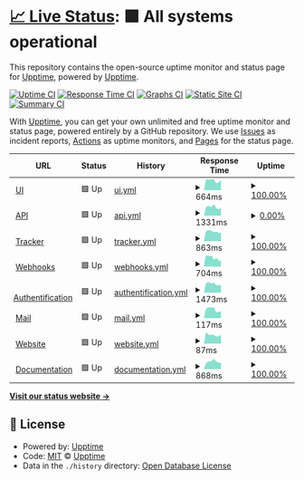 # [📈 Live Status](https://status.skalin.io): <!--live status--> **🟩 All systems operational**

This repository contains the open-source uptime monitor and status page for [Upptime](https://upptime.js.org), powered by [Upptime](https://github.com/upptime/upptime).

[![Uptime CI](https://github.com/SkalinCS/uptime/workflows/Uptime%20CI/badge.svg)](https://github.com/SkalinCS/uptime/actions?query=workflow%3A%22Uptime+CI%22)
[![Response Time CI](https://github.com/SkalinCS/uptime/workflows/Response%20Time%20CI/badge.svg)](https://github.com/SkalinCS/uptime/actions?query=workflow%3A%22Response+Time+CI%22)
[![Graphs CI](https://github.com/SkalinCS/uptime/workflows/Graphs%20CI/badge.svg)](https://github.com/SkalinCS/uptime/actions?query=workflow%3A%22Graphs+CI%22)
[![Static Site CI](https://github.com/SkalinCS/uptime/workflows/Static%20Site%20CI/badge.svg)](https://github.com/SkalinCS/uptime/actions?query=workflow%3A%22Static+Site+CI%22)
[![Summary CI](https://github.com/SkalinCS/uptime/workflows/Summary%20CI/badge.svg)](https://github.com/SkalinCS/uptime/actions?query=workflow%3A%22Summary+CI%22)

With [Upptime](https://upptime.js.org), you can get your own unlimited and free uptime monitor and status page, powered entirely by a GitHub repository. We use [Issues](https://github.com/upptime/upptime/issues) as incident reports, [Actions](https://github.com/SkalinCS/uptime/actions) as uptime monitors, and [Pages](https://status.skalin.io) for the status page.

<!--start: status pages-->
<!-- This summary is generated by Upptime (https://github.com/upptime/upptime) -->
<!-- Do not edit this manually, your changes will be overwritten -->
<!-- prettier-ignore -->
| URL | Status | History | Response Time | Uptime |
| --- | ------ | ------- | ------------- | ------ |
| <img alt="" src="https://icons.duckduckgo.com/ip3/app.skalin.io.ico" height="13"> [UI](https://app.skalin.io/) | 🟩 Up | [ui.yml](https://github.com/SkalinCS/uptime/commits/HEAD/history/ui.yml) | <details><summary><img alt="Response time graph" src="./graphs/ui/response-time-week.png" height="20"> 664ms</summary><br><a href="https://status.skalin.io/history/ui"><img alt="Response time 610" src="https://img.shields.io/endpoint?url=https%3A%2F%2Fraw.githubusercontent.com%2FSkalinCS%2Fuptime%2FHEAD%2Fapi%2Fui%2Fresponse-time.json"></a><br><a href="https://status.skalin.io/history/ui"><img alt="24-hour response time 652" src="https://img.shields.io/endpoint?url=https%3A%2F%2Fraw.githubusercontent.com%2FSkalinCS%2Fuptime%2FHEAD%2Fapi%2Fui%2Fresponse-time-day.json"></a><br><a href="https://status.skalin.io/history/ui"><img alt="7-day response time 664" src="https://img.shields.io/endpoint?url=https%3A%2F%2Fraw.githubusercontent.com%2FSkalinCS%2Fuptime%2FHEAD%2Fapi%2Fui%2Fresponse-time-week.json"></a><br><a href="https://status.skalin.io/history/ui"><img alt="30-day response time 630" src="https://img.shields.io/endpoint?url=https%3A%2F%2Fraw.githubusercontent.com%2FSkalinCS%2Fuptime%2FHEAD%2Fapi%2Fui%2Fresponse-time-month.json"></a><br><a href="https://status.skalin.io/history/ui"><img alt="1-year response time 610" src="https://img.shields.io/endpoint?url=https%3A%2F%2Fraw.githubusercontent.com%2FSkalinCS%2Fuptime%2FHEAD%2Fapi%2Fui%2Fresponse-time-year.json"></a></details> | <details><summary><a href="https://status.skalin.io/history/ui">100.00%</a></summary><a href="https://status.skalin.io/history/ui"><img alt="All-time uptime 99.99%" src="https://img.shields.io/endpoint?url=https%3A%2F%2Fraw.githubusercontent.com%2FSkalinCS%2Fuptime%2FHEAD%2Fapi%2Fui%2Fuptime.json"></a><br><a href="https://status.skalin.io/history/ui"><img alt="24-hour uptime 100.00%" src="https://img.shields.io/endpoint?url=https%3A%2F%2Fraw.githubusercontent.com%2FSkalinCS%2Fuptime%2FHEAD%2Fapi%2Fui%2Fuptime-day.json"></a><br><a href="https://status.skalin.io/history/ui"><img alt="7-day uptime 100.00%" src="https://img.shields.io/endpoint?url=https%3A%2F%2Fraw.githubusercontent.com%2FSkalinCS%2Fuptime%2FHEAD%2Fapi%2Fui%2Fuptime-week.json"></a><br><a href="https://status.skalin.io/history/ui"><img alt="30-day uptime 100.00%" src="https://img.shields.io/endpoint?url=https%3A%2F%2Fraw.githubusercontent.com%2FSkalinCS%2Fuptime%2FHEAD%2Fapi%2Fui%2Fuptime-month.json"></a><br><a href="https://status.skalin.io/history/ui"><img alt="1-year uptime 99.99%" src="https://img.shields.io/endpoint?url=https%3A%2F%2Fraw.githubusercontent.com%2FSkalinCS%2Fuptime%2FHEAD%2Fapi%2Fui%2Fuptime-year.json"></a></details>
| <img alt="" src="https://app.skalin.io/android-icon-144x144.png" height="13"> [API](http://api.skalin.io/v1/healthcheck) | 🟩 Up | [api.yml](https://github.com/SkalinCS/uptime/commits/HEAD/history/api.yml) | <details><summary><img alt="Response time graph" src="./graphs/api/response-time-week.png" height="20"> 1331ms</summary><br><a href="https://status.skalin.io/history/api"><img alt="Response time 1219" src="https://img.shields.io/endpoint?url=https%3A%2F%2Fraw.githubusercontent.com%2FSkalinCS%2Fuptime%2FHEAD%2Fapi%2Fapi%2Fresponse-time.json"></a><br><a href="https://status.skalin.io/history/api"><img alt="24-hour response time 1173" src="https://img.shields.io/endpoint?url=https%3A%2F%2Fraw.githubusercontent.com%2FSkalinCS%2Fuptime%2FHEAD%2Fapi%2Fapi%2Fresponse-time-day.json"></a><br><a href="https://status.skalin.io/history/api"><img alt="7-day response time 1331" src="https://img.shields.io/endpoint?url=https%3A%2F%2Fraw.githubusercontent.com%2FSkalinCS%2Fuptime%2FHEAD%2Fapi%2Fapi%2Fresponse-time-week.json"></a><br><a href="https://status.skalin.io/history/api"><img alt="30-day response time 1284" src="https://img.shields.io/endpoint?url=https%3A%2F%2Fraw.githubusercontent.com%2FSkalinCS%2Fuptime%2FHEAD%2Fapi%2Fapi%2Fresponse-time-month.json"></a><br><a href="https://status.skalin.io/history/api"><img alt="1-year response time 1219" src="https://img.shields.io/endpoint?url=https%3A%2F%2Fraw.githubusercontent.com%2FSkalinCS%2Fuptime%2FHEAD%2Fapi%2Fapi%2Fresponse-time-year.json"></a></details> | <details><summary><a href="https://status.skalin.io/history/api">0.00%</a></summary><a href="https://status.skalin.io/history/api"><img alt="All-time uptime 83.32%" src="https://img.shields.io/endpoint?url=https%3A%2F%2Fraw.githubusercontent.com%2FSkalinCS%2Fuptime%2FHEAD%2Fapi%2Fapi%2Fuptime.json"></a><br><a href="https://status.skalin.io/history/api"><img alt="24-hour uptime 0.00%" src="https://img.shields.io/endpoint?url=https%3A%2F%2Fraw.githubusercontent.com%2FSkalinCS%2Fuptime%2FHEAD%2Fapi%2Fapi%2Fuptime-day.json"></a><br><a href="https://status.skalin.io/history/api"><img alt="7-day uptime 0.00%" src="https://img.shields.io/endpoint?url=https%3A%2F%2Fraw.githubusercontent.com%2FSkalinCS%2Fuptime%2FHEAD%2Fapi%2Fapi%2Fuptime-week.json"></a><br><a href="https://status.skalin.io/history/api"><img alt="30-day uptime 1.38%" src="https://img.shields.io/endpoint?url=https%3A%2F%2Fraw.githubusercontent.com%2FSkalinCS%2Fuptime%2FHEAD%2Fapi%2Fapi%2Fuptime-month.json"></a><br><a href="https://status.skalin.io/history/api"><img alt="1-year uptime 83.32%" src="https://img.shields.io/endpoint?url=https%3A%2F%2Fraw.githubusercontent.com%2FSkalinCS%2Fuptime%2FHEAD%2Fapi%2Fapi%2Fuptime-year.json"></a></details>
| <img alt="" src="https://app.skalin.io/android-icon-144x144.png" height="13"> [Tracker](https://collect.skalin.io/healthcheck) | 🟩 Up | [tracker.yml](https://github.com/SkalinCS/uptime/commits/HEAD/history/tracker.yml) | <details><summary><img alt="Response time graph" src="./graphs/tracker/response-time-week.png" height="20"> 863ms</summary><br><a href="https://status.skalin.io/history/tracker"><img alt="Response time 756" src="https://img.shields.io/endpoint?url=https%3A%2F%2Fraw.githubusercontent.com%2FSkalinCS%2Fuptime%2FHEAD%2Fapi%2Ftracker%2Fresponse-time.json"></a><br><a href="https://status.skalin.io/history/tracker"><img alt="24-hour response time 982" src="https://img.shields.io/endpoint?url=https%3A%2F%2Fraw.githubusercontent.com%2FSkalinCS%2Fuptime%2FHEAD%2Fapi%2Ftracker%2Fresponse-time-day.json"></a><br><a href="https://status.skalin.io/history/tracker"><img alt="7-day response time 863" src="https://img.shields.io/endpoint?url=https%3A%2F%2Fraw.githubusercontent.com%2FSkalinCS%2Fuptime%2FHEAD%2Fapi%2Ftracker%2Fresponse-time-week.json"></a><br><a href="https://status.skalin.io/history/tracker"><img alt="30-day response time 776" src="https://img.shields.io/endpoint?url=https%3A%2F%2Fraw.githubusercontent.com%2FSkalinCS%2Fuptime%2FHEAD%2Fapi%2Ftracker%2Fresponse-time-month.json"></a><br><a href="https://status.skalin.io/history/tracker"><img alt="1-year response time 756" src="https://img.shields.io/endpoint?url=https%3A%2F%2Fraw.githubusercontent.com%2FSkalinCS%2Fuptime%2FHEAD%2Fapi%2Ftracker%2Fresponse-time-year.json"></a></details> | <details><summary><a href="https://status.skalin.io/history/tracker">100.00%</a></summary><a href="https://status.skalin.io/history/tracker"><img alt="All-time uptime 100.00%" src="https://img.shields.io/endpoint?url=https%3A%2F%2Fraw.githubusercontent.com%2FSkalinCS%2Fuptime%2FHEAD%2Fapi%2Ftracker%2Fuptime.json"></a><br><a href="https://status.skalin.io/history/tracker"><img alt="24-hour uptime 100.00%" src="https://img.shields.io/endpoint?url=https%3A%2F%2Fraw.githubusercontent.com%2FSkalinCS%2Fuptime%2FHEAD%2Fapi%2Ftracker%2Fuptime-day.json"></a><br><a href="https://status.skalin.io/history/tracker"><img alt="7-day uptime 100.00%" src="https://img.shields.io/endpoint?url=https%3A%2F%2Fraw.githubusercontent.com%2FSkalinCS%2Fuptime%2FHEAD%2Fapi%2Ftracker%2Fuptime-week.json"></a><br><a href="https://status.skalin.io/history/tracker"><img alt="30-day uptime 100.00%" src="https://img.shields.io/endpoint?url=https%3A%2F%2Fraw.githubusercontent.com%2FSkalinCS%2Fuptime%2FHEAD%2Fapi%2Ftracker%2Fuptime-month.json"></a><br><a href="https://status.skalin.io/history/tracker"><img alt="1-year uptime 100.00%" src="https://img.shields.io/endpoint?url=https%3A%2F%2Fraw.githubusercontent.com%2FSkalinCS%2Fuptime%2FHEAD%2Fapi%2Ftracker%2Fuptime-year.json"></a></details>
| <img alt="" src="https://app.skalin.io/android-icon-144x144.png" height="13"> [Webhooks](https://connector.skalin.io/webhook/aba337c4ga33baed?client_id=d0fd3591c03aff5c&test=1) | 🟩 Up | [webhooks.yml](https://github.com/SkalinCS/uptime/commits/HEAD/history/webhooks.yml) | <details><summary><img alt="Response time graph" src="./graphs/webhooks/response-time-week.png" height="20"> 704ms</summary><br><a href="https://status.skalin.io/history/webhooks"><img alt="Response time 708" src="https://img.shields.io/endpoint?url=https%3A%2F%2Fraw.githubusercontent.com%2FSkalinCS%2Fuptime%2FHEAD%2Fapi%2Fwebhooks%2Fresponse-time.json"></a><br><a href="https://status.skalin.io/history/webhooks"><img alt="24-hour response time 445" src="https://img.shields.io/endpoint?url=https%3A%2F%2Fraw.githubusercontent.com%2FSkalinCS%2Fuptime%2FHEAD%2Fapi%2Fwebhooks%2Fresponse-time-day.json"></a><br><a href="https://status.skalin.io/history/webhooks"><img alt="7-day response time 704" src="https://img.shields.io/endpoint?url=https%3A%2F%2Fraw.githubusercontent.com%2FSkalinCS%2Fuptime%2FHEAD%2Fapi%2Fwebhooks%2Fresponse-time-week.json"></a><br><a href="https://status.skalin.io/history/webhooks"><img alt="30-day response time 848" src="https://img.shields.io/endpoint?url=https%3A%2F%2Fraw.githubusercontent.com%2FSkalinCS%2Fuptime%2FHEAD%2Fapi%2Fwebhooks%2Fresponse-time-month.json"></a><br><a href="https://status.skalin.io/history/webhooks"><img alt="1-year response time 708" src="https://img.shields.io/endpoint?url=https%3A%2F%2Fraw.githubusercontent.com%2FSkalinCS%2Fuptime%2FHEAD%2Fapi%2Fwebhooks%2Fresponse-time-year.json"></a></details> | <details><summary><a href="https://status.skalin.io/history/webhooks">100.00%</a></summary><a href="https://status.skalin.io/history/webhooks"><img alt="All-time uptime 99.99%" src="https://img.shields.io/endpoint?url=https%3A%2F%2Fraw.githubusercontent.com%2FSkalinCS%2Fuptime%2FHEAD%2Fapi%2Fwebhooks%2Fuptime.json"></a><br><a href="https://status.skalin.io/history/webhooks"><img alt="24-hour uptime 100.00%" src="https://img.shields.io/endpoint?url=https%3A%2F%2Fraw.githubusercontent.com%2FSkalinCS%2Fuptime%2FHEAD%2Fapi%2Fwebhooks%2Fuptime-day.json"></a><br><a href="https://status.skalin.io/history/webhooks"><img alt="7-day uptime 100.00%" src="https://img.shields.io/endpoint?url=https%3A%2F%2Fraw.githubusercontent.com%2FSkalinCS%2Fuptime%2FHEAD%2Fapi%2Fwebhooks%2Fuptime-week.json"></a><br><a href="https://status.skalin.io/history/webhooks"><img alt="30-day uptime 100.00%" src="https://img.shields.io/endpoint?url=https%3A%2F%2Fraw.githubusercontent.com%2FSkalinCS%2Fuptime%2FHEAD%2Fapi%2Fwebhooks%2Fuptime-month.json"></a><br><a href="https://status.skalin.io/history/webhooks"><img alt="1-year uptime 99.99%" src="https://img.shields.io/endpoint?url=https%3A%2F%2Fraw.githubusercontent.com%2FSkalinCS%2Fuptime%2FHEAD%2Fapi%2Fwebhooks%2Fuptime-year.json"></a></details>
| <img alt="" src="https://app.skalin.io/android-icon-144x144.png" height="13"> [Authentification](https://auth.skalin.io/) | 🟩 Up | [authentification.yml](https://github.com/SkalinCS/uptime/commits/HEAD/history/authentification.yml) | <details><summary><img alt="Response time graph" src="./graphs/authentification/response-time-week.png" height="20"> 1473ms</summary><br><a href="https://status.skalin.io/history/authentification"><img alt="Response time 1380" src="https://img.shields.io/endpoint?url=https%3A%2F%2Fraw.githubusercontent.com%2FSkalinCS%2Fuptime%2FHEAD%2Fapi%2Fauthentification%2Fresponse-time.json"></a><br><a href="https://status.skalin.io/history/authentification"><img alt="24-hour response time 1279" src="https://img.shields.io/endpoint?url=https%3A%2F%2Fraw.githubusercontent.com%2FSkalinCS%2Fuptime%2FHEAD%2Fapi%2Fauthentification%2Fresponse-time-day.json"></a><br><a href="https://status.skalin.io/history/authentification"><img alt="7-day response time 1473" src="https://img.shields.io/endpoint?url=https%3A%2F%2Fraw.githubusercontent.com%2FSkalinCS%2Fuptime%2FHEAD%2Fapi%2Fauthentification%2Fresponse-time-week.json"></a><br><a href="https://status.skalin.io/history/authentification"><img alt="30-day response time 1469" src="https://img.shields.io/endpoint?url=https%3A%2F%2Fraw.githubusercontent.com%2FSkalinCS%2Fuptime%2FHEAD%2Fapi%2Fauthentification%2Fresponse-time-month.json"></a><br><a href="https://status.skalin.io/history/authentification"><img alt="1-year response time 1380" src="https://img.shields.io/endpoint?url=https%3A%2F%2Fraw.githubusercontent.com%2FSkalinCS%2Fuptime%2FHEAD%2Fapi%2Fauthentification%2Fresponse-time-year.json"></a></details> | <details><summary><a href="https://status.skalin.io/history/authentification">100.00%</a></summary><a href="https://status.skalin.io/history/authentification"><img alt="All-time uptime 92.62%" src="https://img.shields.io/endpoint?url=https%3A%2F%2Fraw.githubusercontent.com%2FSkalinCS%2Fuptime%2FHEAD%2Fapi%2Fauthentification%2Fuptime.json"></a><br><a href="https://status.skalin.io/history/authentification"><img alt="24-hour uptime 100.00%" src="https://img.shields.io/endpoint?url=https%3A%2F%2Fraw.githubusercontent.com%2FSkalinCS%2Fuptime%2FHEAD%2Fapi%2Fauthentification%2Fuptime-day.json"></a><br><a href="https://status.skalin.io/history/authentification"><img alt="7-day uptime 100.00%" src="https://img.shields.io/endpoint?url=https%3A%2F%2Fraw.githubusercontent.com%2FSkalinCS%2Fuptime%2FHEAD%2Fapi%2Fauthentification%2Fuptime-week.json"></a><br><a href="https://status.skalin.io/history/authentification"><img alt="30-day uptime 100.00%" src="https://img.shields.io/endpoint?url=https%3A%2F%2Fraw.githubusercontent.com%2FSkalinCS%2Fuptime%2FHEAD%2Fapi%2Fauthentification%2Fuptime-month.json"></a><br><a href="https://status.skalin.io/history/authentification"><img alt="1-year uptime 92.62%" src="https://img.shields.io/endpoint?url=https%3A%2F%2Fraw.githubusercontent.com%2FSkalinCS%2Fuptime%2FHEAD%2Fapi%2Fauthentification%2Fuptime-year.json"></a></details>
| <img alt="" src="https://app.skalin.io/android-icon-144x144.png" height="13"> [Mail](appmail.skalin.io) | 🟩 Up | [mail.yml](https://github.com/SkalinCS/uptime/commits/HEAD/history/mail.yml) | <details><summary><img alt="Response time graph" src="./graphs/mail/response-time-week.png" height="20"> 117ms</summary><br><a href="https://status.skalin.io/history/mail"><img alt="Response time 107" src="https://img.shields.io/endpoint?url=https%3A%2F%2Fraw.githubusercontent.com%2FSkalinCS%2Fuptime%2FHEAD%2Fapi%2Fmail%2Fresponse-time.json"></a><br><a href="https://status.skalin.io/history/mail"><img alt="24-hour response time 98" src="https://img.shields.io/endpoint?url=https%3A%2F%2Fraw.githubusercontent.com%2FSkalinCS%2Fuptime%2FHEAD%2Fapi%2Fmail%2Fresponse-time-day.json"></a><br><a href="https://status.skalin.io/history/mail"><img alt="7-day response time 117" src="https://img.shields.io/endpoint?url=https%3A%2F%2Fraw.githubusercontent.com%2FSkalinCS%2Fuptime%2FHEAD%2Fapi%2Fmail%2Fresponse-time-week.json"></a><br><a href="https://status.skalin.io/history/mail"><img alt="30-day response time 105" src="https://img.shields.io/endpoint?url=https%3A%2F%2Fraw.githubusercontent.com%2FSkalinCS%2Fuptime%2FHEAD%2Fapi%2Fmail%2Fresponse-time-month.json"></a><br><a href="https://status.skalin.io/history/mail"><img alt="1-year response time 107" src="https://img.shields.io/endpoint?url=https%3A%2F%2Fraw.githubusercontent.com%2FSkalinCS%2Fuptime%2FHEAD%2Fapi%2Fmail%2Fresponse-time-year.json"></a></details> | <details><summary><a href="https://status.skalin.io/history/mail">100.00%</a></summary><a href="https://status.skalin.io/history/mail"><img alt="All-time uptime 100.00%" src="https://img.shields.io/endpoint?url=https%3A%2F%2Fraw.githubusercontent.com%2FSkalinCS%2Fuptime%2FHEAD%2Fapi%2Fmail%2Fuptime.json"></a><br><a href="https://status.skalin.io/history/mail"><img alt="24-hour uptime 100.00%" src="https://img.shields.io/endpoint?url=https%3A%2F%2Fraw.githubusercontent.com%2FSkalinCS%2Fuptime%2FHEAD%2Fapi%2Fmail%2Fuptime-day.json"></a><br><a href="https://status.skalin.io/history/mail"><img alt="7-day uptime 100.00%" src="https://img.shields.io/endpoint?url=https%3A%2F%2Fraw.githubusercontent.com%2FSkalinCS%2Fuptime%2FHEAD%2Fapi%2Fmail%2Fuptime-week.json"></a><br><a href="https://status.skalin.io/history/mail"><img alt="30-day uptime 100.00%" src="https://img.shields.io/endpoint?url=https%3A%2F%2Fraw.githubusercontent.com%2FSkalinCS%2Fuptime%2FHEAD%2Fapi%2Fmail%2Fuptime-month.json"></a><br><a href="https://status.skalin.io/history/mail"><img alt="1-year uptime 100.00%" src="https://img.shields.io/endpoint?url=https%3A%2F%2Fraw.githubusercontent.com%2FSkalinCS%2Fuptime%2FHEAD%2Fapi%2Fmail%2Fuptime-year.json"></a></details>
| <img alt="" src="https://icons.duckduckgo.com/ip3/www.skalin.io.ico" height="13"> [Website](https://www.skalin.io/) | 🟩 Up | [website.yml](https://github.com/SkalinCS/uptime/commits/HEAD/history/website.yml) | <details><summary><img alt="Response time graph" src="./graphs/website/response-time-week.png" height="20"> 87ms</summary><br><a href="https://status.skalin.io/history/website"><img alt="Response time 116" src="https://img.shields.io/endpoint?url=https%3A%2F%2Fraw.githubusercontent.com%2FSkalinCS%2Fuptime%2FHEAD%2Fapi%2Fwebsite%2Fresponse-time.json"></a><br><a href="https://status.skalin.io/history/website"><img alt="24-hour response time 92" src="https://img.shields.io/endpoint?url=https%3A%2F%2Fraw.githubusercontent.com%2FSkalinCS%2Fuptime%2FHEAD%2Fapi%2Fwebsite%2Fresponse-time-day.json"></a><br><a href="https://status.skalin.io/history/website"><img alt="7-day response time 87" src="https://img.shields.io/endpoint?url=https%3A%2F%2Fraw.githubusercontent.com%2FSkalinCS%2Fuptime%2FHEAD%2Fapi%2Fwebsite%2Fresponse-time-week.json"></a><br><a href="https://status.skalin.io/history/website"><img alt="30-day response time 87" src="https://img.shields.io/endpoint?url=https%3A%2F%2Fraw.githubusercontent.com%2FSkalinCS%2Fuptime%2FHEAD%2Fapi%2Fwebsite%2Fresponse-time-month.json"></a><br><a href="https://status.skalin.io/history/website"><img alt="1-year response time 116" src="https://img.shields.io/endpoint?url=https%3A%2F%2Fraw.githubusercontent.com%2FSkalinCS%2Fuptime%2FHEAD%2Fapi%2Fwebsite%2Fresponse-time-year.json"></a></details> | <details><summary><a href="https://status.skalin.io/history/website">100.00%</a></summary><a href="https://status.skalin.io/history/website"><img alt="All-time uptime 100.00%" src="https://img.shields.io/endpoint?url=https%3A%2F%2Fraw.githubusercontent.com%2FSkalinCS%2Fuptime%2FHEAD%2Fapi%2Fwebsite%2Fuptime.json"></a><br><a href="https://status.skalin.io/history/website"><img alt="24-hour uptime 100.00%" src="https://img.shields.io/endpoint?url=https%3A%2F%2Fraw.githubusercontent.com%2FSkalinCS%2Fuptime%2FHEAD%2Fapi%2Fwebsite%2Fuptime-day.json"></a><br><a href="https://status.skalin.io/history/website"><img alt="7-day uptime 100.00%" src="https://img.shields.io/endpoint?url=https%3A%2F%2Fraw.githubusercontent.com%2FSkalinCS%2Fuptime%2FHEAD%2Fapi%2Fwebsite%2Fuptime-week.json"></a><br><a href="https://status.skalin.io/history/website"><img alt="30-day uptime 100.00%" src="https://img.shields.io/endpoint?url=https%3A%2F%2Fraw.githubusercontent.com%2FSkalinCS%2Fuptime%2FHEAD%2Fapi%2Fwebsite%2Fuptime-month.json"></a><br><a href="https://status.skalin.io/history/website"><img alt="1-year uptime 100.00%" src="https://img.shields.io/endpoint?url=https%3A%2F%2Fraw.githubusercontent.com%2FSkalinCS%2Fuptime%2FHEAD%2Fapi%2Fwebsite%2Fuptime-year.json"></a></details>
| <img alt="" src="https://icons.duckduckgo.com/ip3/docs.skalin.io.ico" height="13"> [Documentation](https://docs.skalin.io/) | 🟩 Up | [documentation.yml](https://github.com/SkalinCS/uptime/commits/HEAD/history/documentation.yml) | <details><summary><img alt="Response time graph" src="./graphs/documentation/response-time-week.png" height="20"> 868ms</summary><br><a href="https://status.skalin.io/history/documentation"><img alt="Response time 716" src="https://img.shields.io/endpoint?url=https%3A%2F%2Fraw.githubusercontent.com%2FSkalinCS%2Fuptime%2FHEAD%2Fapi%2Fdocumentation%2Fresponse-time.json"></a><br><a href="https://status.skalin.io/history/documentation"><img alt="24-hour response time 536" src="https://img.shields.io/endpoint?url=https%3A%2F%2Fraw.githubusercontent.com%2FSkalinCS%2Fuptime%2FHEAD%2Fapi%2Fdocumentation%2Fresponse-time-day.json"></a><br><a href="https://status.skalin.io/history/documentation"><img alt="7-day response time 868" src="https://img.shields.io/endpoint?url=https%3A%2F%2Fraw.githubusercontent.com%2FSkalinCS%2Fuptime%2FHEAD%2Fapi%2Fdocumentation%2Fresponse-time-week.json"></a><br><a href="https://status.skalin.io/history/documentation"><img alt="30-day response time 737" src="https://img.shields.io/endpoint?url=https%3A%2F%2Fraw.githubusercontent.com%2FSkalinCS%2Fuptime%2FHEAD%2Fapi%2Fdocumentation%2Fresponse-time-month.json"></a><br><a href="https://status.skalin.io/history/documentation"><img alt="1-year response time 716" src="https://img.shields.io/endpoint?url=https%3A%2F%2Fraw.githubusercontent.com%2FSkalinCS%2Fuptime%2FHEAD%2Fapi%2Fdocumentation%2Fresponse-time-year.json"></a></details> | <details><summary><a href="https://status.skalin.io/history/documentation">100.00%</a></summary><a href="https://status.skalin.io/history/documentation"><img alt="All-time uptime 99.99%" src="https://img.shields.io/endpoint?url=https%3A%2F%2Fraw.githubusercontent.com%2FSkalinCS%2Fuptime%2FHEAD%2Fapi%2Fdocumentation%2Fuptime.json"></a><br><a href="https://status.skalin.io/history/documentation"><img alt="24-hour uptime 100.00%" src="https://img.shields.io/endpoint?url=https%3A%2F%2Fraw.githubusercontent.com%2FSkalinCS%2Fuptime%2FHEAD%2Fapi%2Fdocumentation%2Fuptime-day.json"></a><br><a href="https://status.skalin.io/history/documentation"><img alt="7-day uptime 100.00%" src="https://img.shields.io/endpoint?url=https%3A%2F%2Fraw.githubusercontent.com%2FSkalinCS%2Fuptime%2FHEAD%2Fapi%2Fdocumentation%2Fuptime-week.json"></a><br><a href="https://status.skalin.io/history/documentation"><img alt="30-day uptime 100.00%" src="https://img.shields.io/endpoint?url=https%3A%2F%2Fraw.githubusercontent.com%2FSkalinCS%2Fuptime%2FHEAD%2Fapi%2Fdocumentation%2Fuptime-month.json"></a><br><a href="https://status.skalin.io/history/documentation"><img alt="1-year uptime 99.99%" src="https://img.shields.io/endpoint?url=https%3A%2F%2Fraw.githubusercontent.com%2FSkalinCS%2Fuptime%2FHEAD%2Fapi%2Fdocumentation%2Fuptime-year.json"></a></details>

<!--end: status pages-->

[**Visit our status website →**](https://status.skalin.io)

## 📄 License

- Powered by: [Upptime](https://github.com/upptime/upptime)
- Code: [MIT](./LICENSE) © [Upptime](https://upptime.js.org)
- Data in the `./history` directory: [Open Database License](https://opendatacommons.org/licenses/odbl/1-0/)
